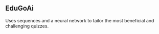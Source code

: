 ## EduGoAi
Uses sequences and a neural network to tailor the most beneficial and challenging quizzes.

